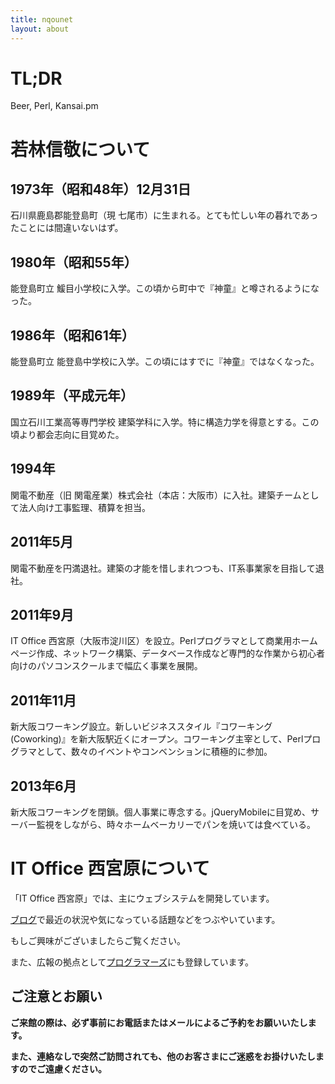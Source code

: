 ```yaml
---
title: nqounet
layout: about
---
```


# TL;DR

Beer, Perl, Kansai.pm

# 若林信敬について

## 1973年（昭和48年）12月31日

石川県鹿島郡能登島町（現 七尾市）に生まれる。とても忙しい年の暮れであったことには間違いないはず。

## 1980年（昭和55年）

能登島町立 鰀目小学校に入学。この頃から町中で『神童』と噂されるようになった。

## 1986年（昭和61年）

能登島町立 能登島中学校に入学。この頃にはすでに『神童』ではなくなった。

## 1989年（平成元年）

国立石川工業高等専門学校 建築学科に入学。特に構造力学を得意とする。この頃より都会志向に目覚めた。

## 1994年

関電不動産（旧 関電産業）株式会社（本店：大阪市）に入社。建築チームとして法人向け工事監理、積算を担当。

## 2011年5月

関電不動産を円満退社。建築の才能を惜しまれつつも、IT系事業家を目指して退社。

## 2011年9月

IT Office 西宮原（大阪市淀川区）を設立。Perlプログラマとして商業用ホームページ作成、ネットワーク構築、データベース作成など専門的な作業から初心者向けのパソコンスクールまで幅広く事業を展開。

## 2011年11月

新大阪コワーキング設立。新しいビジネススタイル『コワーキング(Coworking)』を新大阪駅近くにオープン。コワーキング主宰として、Perlプログラマとして、数々のイベントやコンベンションに積極的に参加。

## 2013年6月

新大阪コワーキングを閉鎖。個人事業に専念する。jQueryMobileに目覚め、サーバー監視をしながら、時々ホームベーカリーでパンを焼いては食べている。

# IT Office 西宮原について

「IT Office 西宮原」では、主にウェブシステムを開発しています。

[ブログ](http://www.nqou.net "ブログ")で最近の状況や気になっている話題などをつぶやいています。

もしご興味がございましたらご覧ください。

また、広報の拠点として[プログラマーズ](http://www.seprogrammerjobs.com/)にも登録しています。

## ご注意とお願い

**ご来館の際は、必ず事前にお電話またはメールによるご予約をお願いいたします。**

**また、連絡なしで突然ご訪問されても、他のお客さまにご迷惑をお掛けいたしますのでご遠慮ください。**
